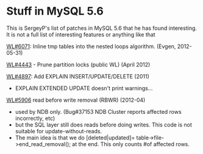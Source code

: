 
# Stuff in MySQL 5.6

This is SergeyP's list of patches in MySQL 5.6 that he has found interesting. It is not a full list of interesting features or anything like that


[WL#6071](https://askmonty.org/worklog/?tid=6071): Inline tmp tables into the nested loops algorithm. (Evgen, 2012-05-31)


[WL#4443](https://askmonty.org/worklog/?tid=4443) - Prune partition locks (public WL) (April 2012)


[WL#4897](https://askmonty.org/worklog/?tid=4897): Add EXPLAIN INSERT/UPDATE/DELETE (2011)


* EXPLAIN EXTENDED UPDATE doesn't print warnings...


[WL#5906](https://askmonty.org/worklog/?tid=5906) read before write removal (RBWR) (2012-04)


* used by NDB only. (Bug#37153 NDB Cluster reports affected rows incorrectly, etc)
* but the SQL layer still does reads before doing writes. This code is not suitable for update-without-reads.
* The main idea is that we do [deleted|updated]= table->file->end_read_removal(); at the end. This only counts #of affected rows.


